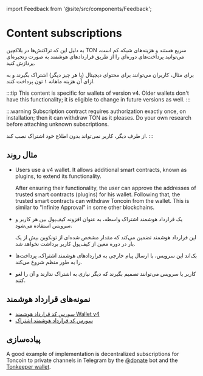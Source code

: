 import Feedback from '@site/src/components/Feedback';

# Content subscriptions

به دلیل این که تراکنش‌ها در بلاکچین TON سریع هستند و هزینه‌های شبکه کم است، می‌توانید پرداخت‌های دوره‌ای را از طریق قراردادهای هوشمند به صورت زنجیره‌ای پردازش کنید.

برای مثال، کاربران می‌توانند برای محتوای دیجیتال (یا هر چیز دیگر) اشتراک بگیرند و به ازای آن هزینه ماهانه ۱ تون پرداخت کنند.

:::tip
This content is specific for wallets of version v4. Older wallets don't have this functionality; it is eligible to change in future versions as well.
:::

:::warning
Subscription contract requires authorization exactly once, on installation; then it can withdraw TON as it pleases. Do your own research before attaching unknown subscriptions.

از طرف دیگر، کاربر نمی‌تواند بدون اطلاع خود اشتراک نصب کند.
:::

## مثال روند

- Users use a v4 wallet. It allows additional smart contracts, known as plugins, to extend its functionality.

   After ensuring their functionality, the user can approve the addresses of trusted smart contracts (plugins) for his wallet. Following that, the trusted smart contracts can withdraw Toncoin from the wallet. This is similar to "Infinite Approval" in some other blockchains.

- یک قرارداد هوشمند اشتراک واسطه، به عنوان افزونه کیف‌پول بین هر کاربر و سرویس استفاده می‌شود.

   این قرارداد هوشمند تضمین می‌کند که مقدار مشخص شده‌ای از تونکوین بیش از یک بار در دوره معین از کیف‌پول کاربر برداشت نخواهد شد.

- بک‌اند این سرویس، با ارسال پیام خارجی به قراردادهای هوشمند اشتراک، پرداخت‌ها را به طور منظم شروع می‌کند.

- کاربر یا سرویس می‌توانند تصمیم بگیرند که دیگر نیازی به اشتراک ندارند و آن را لغو کنند.

## نمونه‌های قرارداد هوشمند

- [سورس کد قرارداد هوشمند Wallet v4](https://github.com/ton-blockchain/wallet-contract/blob/main/func/wallet-v4-code.fc)
- [سورس کد قرارداد هوشمند اشتراک](https://github.com/ton-blockchain/wallet-contract/blob/main/func/simple-subscription-plugin.fc)

## پیاده‌سازی

A good example of implementation is decentralized subscriptions for Toncoin to private channels in Telegram by the [@donate](https://t.me/donate) bot and the [Tonkeeper wallet](https://tonkeeper.com). <Feedback />

